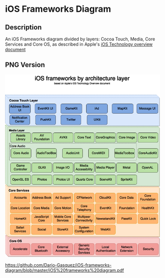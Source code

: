 # iOS Frameworks Diagram
## Description
An iOS Frameworks diagram divided by layers: Cocoa Touch, Media, Core Services and Core OS, as described in Apple's [iOS Technology overview document](https://developer.apple.com/library/content/documentation/Miscellaneous/Conceptual/iPhoneOSTechOverview/Introduction/Introduction.html)



## PNG Version
![png file](https://github.com/Dario-Gasquez/iOS-frameworks-diagram/blob/master/iOS%20frameworks%20diagram.png "iOS Frameworks Diagram - PNG")


https://github.com/Dario-Gasquez/iOS-frameworks-diagram/blob/master/iOS%20frameworks%20diagram.pdf

